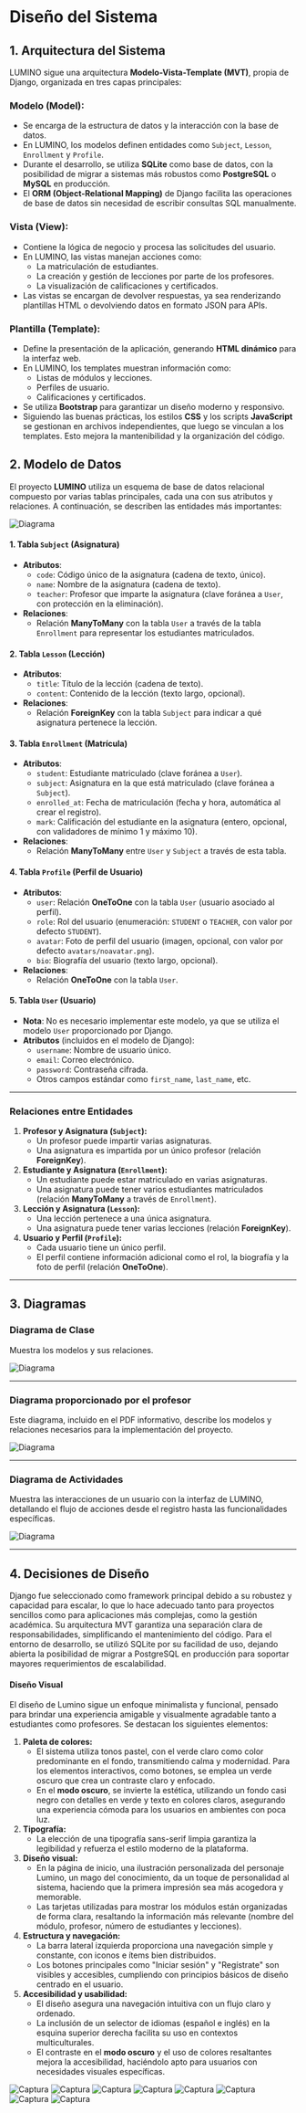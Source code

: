# Diseño del Sistema

## 1. Arquitectura del Sistema

LUMINO sigue una arquitectura **Modelo-Vista-Template (MVT)**, propia de Django, organizada en tres capas principales:

### Modelo (Model):

- Se encarga de la estructura de datos y la interacción con la base de datos.
- En LUMINO, los modelos definen entidades como `Subject`, `Lesson`, `Enrollment` y `Profile`.
- Durante el desarrollo, se utiliza **SQLite** como base de datos, con la posibilidad de migrar a sistemas más robustos como **PostgreSQL** o **MySQL** en producción.
- El **ORM (Object-Relational Mapping)** de Django facilita las operaciones de base de datos sin necesidad de escribir consultas SQL manualmente.

### Vista (View):

- Contiene la lógica de negocio y procesa las solicitudes del usuario.
- En LUMINO, las vistas manejan acciones como:
  - La matriculación de estudiantes.
  - La creación y gestión de lecciones por parte de los profesores.
  - La visualización de calificaciones y certificados.
- Las vistas se encargan de devolver respuestas, ya sea renderizando plantillas HTML o devolviendo datos en formato JSON para APIs.

### Plantilla (Template):

- Define la presentación de la aplicación, generando **HTML dinámico** para la interfaz web.
- En LUMINO, los templates muestran información como:
  - Listas de módulos y lecciones.
  - Perfiles de usuario.
  - Calificaciones y certificados.
- Se utiliza **Bootstrap** para garantizar un diseño moderno y responsivo.
- Siguiendo las buenas prácticas, los estilos **CSS** y los scripts **JavaScript** se gestionan en archivos independientes, que luego se vinculan a los templates. Esto mejora la mantenibilidad y la organización del código.

## 2. **Modelo de Datos**

El proyecto **LUMINO** utiliza un esquema de base de datos relacional compuesto por varias tablas principales, cada una con sus atributos y relaciones. A continuación, se describen las entidades más importantes:

![Diagrama](images/image7.png)

#### **1. Tabla `Subject` (Asignatura)**

- **Atributos**:
  - `code`: Código único de la asignatura (cadena de texto, único).
  - `name`: Nombre de la asignatura (cadena de texto).
  - `teacher`: Profesor que imparte la asignatura (clave foránea a `User`, con protección en la eliminación).
- **Relaciones**:
  - Relación **ManyToMany** con la tabla `User` a través de la tabla `Enrollment` para representar los estudiantes matriculados.

#### **2. Tabla `Lesson` (Lección)**

- **Atributos**:
  - `title`: Título de la lección (cadena de texto).
  - `content`: Contenido de la lección (texto largo, opcional).
- **Relaciones**:
  - Relación **ForeignKey** con la tabla `Subject` para indicar a qué asignatura pertenece la lección.

#### **3. Tabla `Enrollment` (Matrícula)**

- **Atributos**:
  - `student`: Estudiante matriculado (clave foránea a `User`).
  - `subject`: Asignatura en la que está matriculado (clave foránea a `Subject`).
  - `enrolled_at`: Fecha de matriculación (fecha y hora, automática al crear el registro).
  - `mark`: Calificación del estudiante en la asignatura (entero, opcional, con validadores de mínimo 1 y máximo 10).
- **Relaciones**:
  - Relación **ManyToMany** entre `User` y `Subject` a través de esta tabla.

#### **4. Tabla `Profile` (Perfil de Usuario)**

- **Atributos**:
  - `user`: Relación **OneToOne** con la tabla `User` (usuario asociado al perfil).
  - `role`: Rol del usuario (enumeración: `STUDENT` o `TEACHER`, con valor por defecto `STUDENT`).
  - `avatar`: Foto de perfil del usuario (imagen, opcional, con valor por defecto `avatars/noavatar.png`).
  - `bio`: Biografía del usuario (texto largo, opcional).
- **Relaciones**:
  - Relación **OneToOne** con la tabla `User`.

#### **5. Tabla `User` (Usuario)**

- **Nota**: No es necesario implementar este modelo, ya que se utiliza el modelo `User` proporcionado por Django.
- **Atributos** (incluidos en el modelo de Django):
  - `username`: Nombre de usuario único.
  - `email`: Correo electrónico.
  - `password`: Contraseña cifrada.
  - Otros campos estándar como `first_name`, `last_name`, etc.

---

### **Relaciones entre Entidades**

<ol>
  <li><strong>Profesor y Asignatura (<code>Subject</code>):</strong>
    <ul>
      <li>Un profesor puede impartir varias asignaturas.</li>
      <li>Una asignatura es impartida por un único profesor (relación <strong>ForeignKey</strong>).</li>
    </ul>
  </li>
  <li><strong>Estudiante y Asignatura (<code>Enrollment</code>):</strong>
    <ul>
      <li>Un estudiante puede estar matriculado en varias asignaturas.</li>
      <li>Una asignatura puede tener varios estudiantes matriculados (relación <strong>ManyToMany</strong> a través de <code>Enrollment</code>).</li>
    </ul>
  </li>
  <li><strong>Lección y Asignatura (<code>Lesson</code>):</strong>
    <ul>
      <li>Una lección pertenece a una única asignatura.</li>
      <li>Una asignatura puede tener varias lecciones (relación <strong>ForeignKey</strong>).</li>
    </ul>
  </li>
  <li><strong>Usuario y Perfil (<code>Profile</code>):</strong>
    <ul>
      <li>Cada usuario tiene un único perfil.</li>
      <li>El perfil contiene información adicional como el rol, la biografía y la foto de perfil (relación <strong>OneToOne</strong>).</li>
    </ul>
  </li>
</ol>

---

## 3. Diagramas

### **Diagrama de Clase**

Muestra los modelos y sus relaciones.

![Diagrama](images/image9.png)

---

### **Diagrama proporcionado por el profesor**

Este diagrama, incluido en el PDF informativo, describe los modelos y relaciones necesarios para la implementación del proyecto.

![Diagrama](images/10.png)

---

### **Diagrama de Actividades**

Muestra las interacciones de un usuario con la interfaz de LUMINO, detallando el flujo de acciones desde el registro hasta las funcionalidades específicas.

![Diagrama](images/11.png)

---

## 4. Decisiones de Diseño

Django fue seleccionado como framework principal debido a su robustez y capacidad para escalar, lo que lo hace adecuado tanto para proyectos sencillos como para aplicaciones más complejas, como la gestión académica. Su arquitectura MVT garantiza una separación clara de responsabilidades, simplificando el mantenimiento del código. Para el entorno de desarrollo, se utilizó SQLite por su facilidad de uso, dejando abierta la posibilidad de migrar a PostgreSQL en producción para soportar mayores requerimientos de escalabilidad.

#### Diseño Visual

El diseño de Lumino sigue un enfoque minimalista y funcional, pensado para brindar una experiencia amigable y visualmente agradable tanto a estudiantes como profesores. Se destacan los siguientes elementos:

<ol>
  <li><strong>Paleta de colores:</strong>
    <ul>
      <li>El sistema utiliza tonos pastel, con el verde claro como color predominante en el fondo, transmitiendo calma y modernidad. Para los elementos interactivos, como botones, se emplea un verde oscuro que crea un contraste claro y enfocado.</li>
      <li>En el <strong>modo oscuro</strong>, se invierte la estética, utilizando un fondo casi negro con detalles en verde y texto en colores claros, asegurando una experiencia cómoda para los usuarios en ambientes con poca luz.</li>
    </ul>
  </li>
  <li><strong>Tipografía:</strong>
    <ul>
      <li>La elección de una tipografía sans-serif limpia garantiza la legibilidad y refuerza el estilo moderno de la plataforma.</li>
    </ul>
  </li>
  <li><strong>Diseño visual:</strong>
    <ul>
      <li>En la página de inicio, una ilustración personalizada del personaje Lumino, un mago del conocimiento, da un toque de personalidad al sistema, haciendo que la primera impresión sea más acogedora y memorable.</li>
      <li>Las tarjetas utilizadas para mostrar los módulos están organizadas de forma clara, resaltando la información más relevante (nombre del módulo, profesor, número de estudiantes y lecciones).</li>
    </ul>
  </li>
  <li><strong>Estructura y navegación:</strong>
    <ul>
      <li>La barra lateral izquierda proporciona una navegación simple y constante, con iconos e ítems bien distribuidos.</li>
      <li>Los botones principales como "Iniciar sesión" y "Regístrate" son visibles y accesibles, cumpliendo con principios básicos de diseño centrado en el usuario.</li>
    </ul>
  </li>
  <li><strong>Accesibilidad y usabilidad:</strong>
    <ul>
      <li>El diseño asegura una navegación intuitiva con un flujo claro y ordenado.</li>
      <li>La inclusión de un selector de idiomas (español e inglés) en la esquina superior derecha facilita su uso en contextos multiculturales.</li>
      <li>El contraste en el <strong>modo oscuro</strong> y el uso de colores resaltantes mejora la accesibilidad, haciéndolo apto para usuarios con necesidades visuales específicas.</li>
    </ul>
  </li>
</ol>

![Captura](images/d1.png)
![Captura](images/d2.png)
![Captura](images/d3.png)
![Captura](images/d4.png)
![Captura](images/d5.png)
![Captura](images/d7.png)
![Captura](images/d8.png)
![Captura](images/d6.png)
